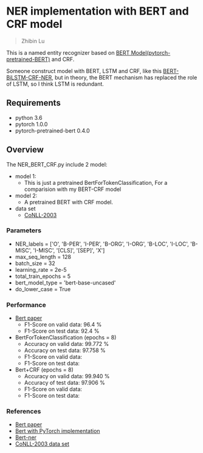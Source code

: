 # NER implementation with BERT and CRF model
> Zhibin Lu

This is a named entity recognizer based on [BERT Model(pytorch-pretrained-BERT)](https://github.com/huggingface/pytorch-pretrained-BERT) and CRF.

Someone construct model with BERT, LSTM and CRF, like this [BERT-BiLSTM-CRF-NER](https://github.com/FuYanzhe2/Name-Entity-Recognition/tree/master/BERT-BiLSTM-CRF-NER), but in theory, the BERT mechanism has replaced the role of LSTM, so I think LSTM is redundant.

## Requirements
- python 3.6
- pytorch 1.0.0
- pytorch-pretrained-bert 0.4.0
## Overview
The NER_BERT_CRF.py include 2 model:
- model 1:
  - This is just a pretrained BertForTokenClassification, For a comparision with my BERT-CRF model
- model 2:
  - A pretrained BERT with CRF model.
- data set
  - [CoNLL-2003](https://github.com/Franck-Dernoncourt/NeuroNER/tree/master/neuroner/data/conll2003/en)
### Parameters
- NER_labels = ['O', 'B-PER', 'I-PER', 'B-ORG', 'I-ORG', 'B-LOC', 'I-LOC', 'B-MISC', 'I-MISC', '[CLS]', '[SEP]', 'X']
- max_seq_length = 128
- batch_size = 32
- learning_rate = 2e-5
- total_train_epochs = 5
- bert_model_type = 'bert-base-uncased'
- do_lower_case = True
### Performance
- [Bert paper](https://arxiv.org/abs/1810.04805)
  - F1-Score on valid data: 96.4 %
  - F1-Score on test data: 92.4 %
- BertForTokenClassification (epochs = 8)
  - Accuracy on valid data: 99.772 %
  - Accuracy on test data: 97.758 %
  - F1-Score on valid data: 
  - F1-Score on test data: 
- Bert+CRF (epochs = 8)
  - Accuracy on valid data: 99.940 %
  - Accuracy of test data: 97.906 % 
  - F1-Score on valid data: 
  - F1-Score on test data: 
### References
- [Bert paper](https://arxiv.org/abs/1810.04805)
- [Bert with PyTorch implementation](https://github.com/huggingface/pytorch-pretrained-BERT)
- [Bert-ner](https://github.com/ericput/bert-ner)
- [CoNLL-2003 data set](https://github.com/FuYanzhe2/Name-Entity-Recognition/tree/master/BERT-BiLSTM-CRF-NER/NERdata)
